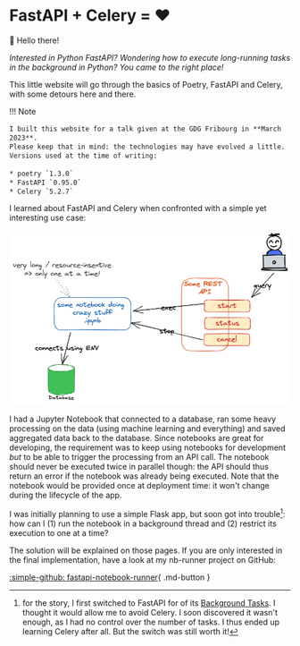 # FastAPI + Celery = ♥

:octopus: Hello there!

*Interested in Python FastAPI? Wondering how to execute long-running tasks in the background
in Python? You came to the right place!*

This little website will go through the basics of Poetry, FastAPI and Celery, with some detours
here and there.

!!! Note

    I built this website for a talk given at the GDG Fribourg in **March 2023**.
    Please keep that in mind: the technologies may have evolved a little.
    Versions used at the time of writing:

    * poetry `1.3.0`
    * FastAPI `0.95.0`
    * Celery `5.2.7`

I learned about FastAPI and Celery when confronted with a simple yet interesting use case:

![Use case overview](assets/00-goal.excalidraw.png)

I had a Jupyter Notebook that connected to a database, ran some heavy processing on
the data (using machine learning and everything) and saved aggregated data back to
the database. Since notebooks are great for developing, the requirement was to keep
using notebooks for development *but* to be able to trigger the processing from an API call.
The notebook should never be executed twice in parallel though: the API should thus
return an error if the notebook was already being executed.
Note that the notebook would be provided once at deployment time: it won't change during
the lifecycle of the app.

I was initially planning to use a simple Flask app, but soon got into trouble[^1]:
how can I (1) run the notebook in a background thread and (2) restrict its
execution to one at a time?



The solution will be explained on those pages. If you are only interested in
the final implementation, have a look at my nb-runner project on GitHub:

[:simple-github: fastapi-notebook-runner](https://github.com/derlin/fastapi-notebook-runner){ .md-button }

[^1]: for the story, I first switched to FastAPI for of its
      [Background Tasks](https://fastapi.tiangolo.com/tutorial/background-tasks/). I thought it would
      allow me to avoid Celery. I soon discovered it wasn't enough, as I had no control over the number of tasks.
      I thus ended up learning Celery after all. But the switch was still worth it!